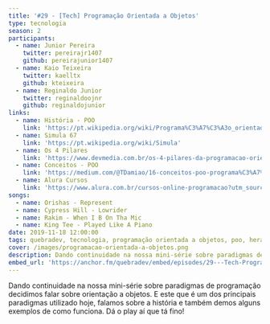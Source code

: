 ```yaml
---
title: '#29 - [Tech] Programação Orientada a Objetos'
type: tecnologia
season: 2
participants:
  - name: Junior Pereira
    twitter: pereirajr1407
    github: pereirajunior1407
  - name: Kaio Teixeira
    twitter: kaelltx
    github: kteixeira
  - name: Reginaldo Junior
    twitter: reginaldoojnr
    github: reginaldojunior
links:
  - name: História - POO
    link: 'https://pt.wikipedia.org/wiki/Programa%C3%A7%C3%A3o_orientada_a_objetos#Hist%C3%B3ria'
  - name: Simula 67
    link: 'https://pt.wikipedia.org/wiki/Simula'
  - name: Os 4 Pilares
    link: 'https://www.devmedia.com.br/os-4-pilares-da-programacao-orientada-a-objetos/9264'
  - name: Conceitos - POO
    link: 'https://medium.com/@TDamiao/16-conceitos-poo-programa%C3%A7%C3%A3o-orientada-a-objeto-6cdc72ac3ee2'
  - name: Alura Cursos
    link: 'https://www.alura.com.br/cursos-online-programacao?utm_source=quebradev&utm_medium=cpc'
songs:
  - name: Orishas - Represent
  - name: Cypress Hill - Lowrider
  - name: Rakim - When I B On Tha Mic
  - name: King Tee - Played Like A Piano
date: 2019-11-18 12:00:00
tags: quebradev, tecnologia, programação orientada a objetos, poo, herança, polimorfismo, encapsulamento, abstração
cover: /images/programacao-orientada-a-objetos.png
description: Dando continuidade na nossa mini-série sobre paradigmas de programação decidimos falar sobre orientação a objetos.
embed_url: 'https://anchor.fm/quebradev/embed/episodes/29---Tech-Programao-Orientada-a-Objetos-eclvbv'
---
```


Dando continuidade na nossa mini-série sobre paradigmas de programação decidimos falar sobre orientação a objetos.
E este que é um dos principais paradigmas utilizado hoje, falamos sobre a história e também demos alguns exemplos de como funciona.
Dá o play aí que tá fino!
